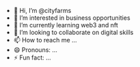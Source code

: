 - 👋 Hi, I’m @cityfarms
- 👀 I’m interested in business opportunities
- 🌱 I’m currently learning web3 and nft
- 💞️ I’m looking to collaborate on digital skills
- 📫 How to reach me ...
- 😄 Pronouns: ...
- ⚡ Fun fact: ...

<!---
cityfarms/cityfarms is a ✨ special ✨ repository because its `README.md` (this file) appears on your GitHub profile.
You can click the Preview link to take a look at your changes.
--->
